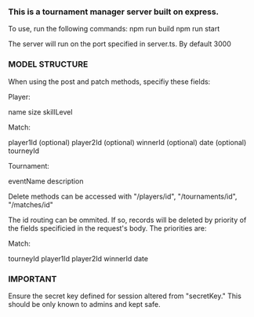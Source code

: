 ### This is a tournament manager server built on express.

To use, run the following commands:
npm run build
npm run start

The server will run on the port specified in server.ts. By default 3000

### MODEL STRUCTURE

When using the post and patch methods, specifiy these fields:

Player:

name
size
skillLevel

Match: 

player1Id (optional)
player2Id (optional)
winnerId (optional)
date (optional)
tourneyId

Tournament:

eventName
description

Delete methods can be accessed with "/players/id", "/tournaments/id", "/matches/id"

The id routing can be ommited. If so, records will be deleted by priority of the fields specificied in the request's body.
The priorities are:

Match:

tourneyId
player1Id
player2Id
winnerId
date

### IMPORTANT

Ensure the secret key defined for session altered from "secretKey." This should be only known to admins and kept safe.